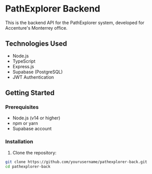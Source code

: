 # PathExplorer Backend

This is the backend API for the PathExplorer system, developed for Accenture's Monterrey office.

## Technologies Used

- Node.js
- TypeScript
- Express.js
- Supabase (PostgreSQL)
- JWT Authentication

## Getting Started

### Prerequisites

- Node.js (v14 or higher)
- npm or yarn
- Supabase account

### Installation

1. Clone the repository:
```bash
git clone https://github.com/yourusername/pathexplorer-back.git
cd pathexplorer-back

